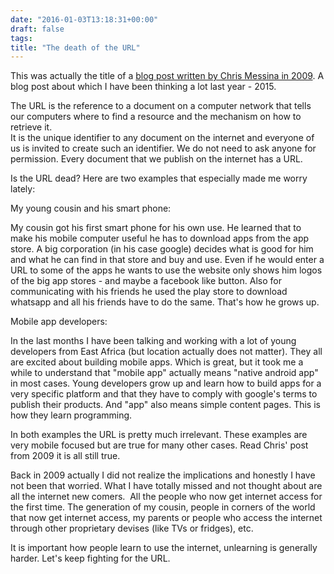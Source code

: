 ```yaml
---
date: "2016-01-03T13:18:31+00:00"
draft: false
tags: 
title: "The death of the URL"
---
```

<p>This was actually the title of a <a href="http://factoryjoe.com/blog/2009/11/16/the-death-of-the-url/">blog post written by Chris Messina in 2009</a>. A blog post about which I have been thinking a lot last year - 2015.</p><p>The URL is the reference to a document on a computer network that tells our computers where to find a resource and the mechanism on how to retrieve it. <br>It is the unique identifier to any document on the internet and everyone of us is invited to create such an identifier. We do not need to ask anyone for permission. Every document that we publish on the internet has a URL.
</p><p>Is the URL dead? Here are two examples that especially made me worry lately: </p><p>My young cousin and his smart phone: </p><p>My cousin got his first smart phone for his own use. He learned that to make his mobile computer useful he has to download apps from the app store. A big corporation (in his case google) decides what is good for him and what he can find in that store and buy and use. Even if he would enter a URL to some of the apps he wants to use the website only shows him logos of the big app stores - and maybe a facebook like button. Also for communicating with his friends he used the play store to download whatsapp and all his friends have to do the same. That's how he grows up.</p><p>Mobile app developers:
</p><p>In the last months I have been talking and working with a lot of young developers from East Africa (but location actually does not matter). They all are excited about building mobile apps. Which is great, but it took me a while to understand that "mobile app" actually means "native android app" in most cases. Young developers grow up and learn how to build apps for a very specific platform and that they have to comply with google's terms to publish their products. And "app" also means simple content pages. 
This is how they learn programming.
</p><p>In both examples the URL is pretty much irrelevant. These examples are very mobile focused but are true for many other cases. Read Chris' post from 2009 it is all still true. 
</p><p>Back in 2009 actually I did not realize the implications and honestly I have not been that worried.
What I have totally missed and not thought about are all the internet new comers. &nbsp;All the people who now get internet access for the first time. The generation of my cousin, people in corners of the world that now get internet access, my parents or people who access the internet through other proprietary devises (like TVs or fridges), etc. 
</p><p>It is important how people learn to use the internet, unlearning is generally harder. Let's keep fighting for the URL. 
</p>